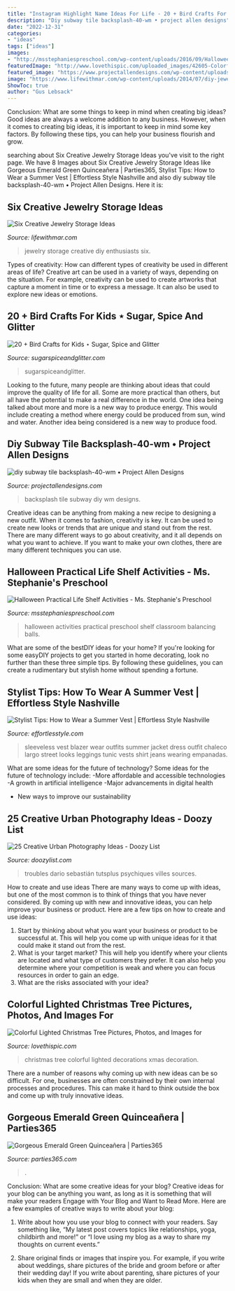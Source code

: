 ```yaml
---
title: "Instagram Highlight Name Ideas For Life - 20 + Bird Crafts For Kids ⋆ Sugar, Spice And Glitter"
description: "Diy subway tile backsplash-40-wm • project allen designs"
date: "2022-12-31"
categories:
- "ideas"
tags: ["ideas"]
images:
- "http://msstephaniespreschool.com/wp-content/uploads/2016/09/Halloween-Practical-Life-Activities-for-the-Preschool-Classroom-Shelf-Balancing-Halloween-Balls--1024x880.jpg"
featuredImage: "http://www.lovethispic.com/uploaded_images/42605-Colorful-Lighted-Christmas-Tree.jpg"
featured_image: "https://www.projectallendesigns.com/wp-content/uploads/2019/05/diy-subway-tile-backsplash-40-wm.jpg"
image: "https://www.lifewithmar.com/wp-content/uploads/2014/07/diy-jewelry-storage-ideas-tailors-bust-pin-broches.jpg"
ShowToc: true
author: "Gus Lebsack"
---
```



Conclusion: What are some things to keep in mind when creating big ideas?
Good ideas are always a welcome addition to any business. However, when it comes to creating big ideas, it is important to keep in mind some key factors. By following these tips, you can help your business flourish and grow.

	

		
searching about Six Creative Jewelry Storage Ideas you've visit to the right page. We have 8 Images about Six Creative Jewelry Storage Ideas like Gorgeous Emerald Green Quinceañera | Parties365, Stylist Tips: How to Wear a Summer Vest | Effortless Style Nashville and also diy subway tile backsplash-40-wm • Project Allen Designs. Here it is:
		
    
## Six Creative Jewelry Storage Ideas

<img loading=lazy src="https://www.lifewithmar.com/wp-content/uploads/2014/07/diy-jewelry-storage-ideas-tailors-bust-pin-broches.jpg" onerror="this.onerror=null;this.src='https://tse3.mm.bing.net/th?id=OIP.A_et52i4jU-Dv7b7W9t4iQHaM7&amp;pid=15.1';" alt="Six Creative Jewelry Storage Ideas">

_Source: lifewithmar.com_

>jewelry storage creative diy enthusiasts six. 

	

Types of creativity: How can different types of creativity be used in different areas of life?
Creative art can be used in a variety of ways, depending on the situation. For example, creativity can be used to create artworks that capture a moment in time or to express a message. It can also be used to explore new ideas or emotions.

    
## 20 + Bird Crafts For Kids ⋆ Sugar, Spice And Glitter

<img loading=lazy src="https://sugarspiceandglitter.com/wp-content/uploads/2016/05/20-Bird-Arts-and-Craft-for-Kids-on-Sugar-Spice-and-Glitter.jpg" onerror="this.onerror=null;this.src='https://tse1.mm.bing.net/th?id=OIP.q8Ytnr7yH4Fkuu8bzZi2TAHaNl&amp;pid=15.1';" alt="20 + Bird Crafts for Kids ⋆ Sugar, Spice and Glitter">

_Source: sugarspiceandglitter.com_

>sugarspiceandglitter. 

	

Looking to the future, many people are thinking about ideas that could improve the quality of life for all. Some are more practical than others, but all have the potential to make a real difference in the world. One idea being talked about more and more is a new way to produce energy. This would include creating a method where energy could be produced from sun, wind and water. Another idea being considered is a new way to produce food.

    
## Diy Subway Tile Backsplash-40-wm • Project Allen Designs

<img loading=lazy src="https://www.projectallendesigns.com/wp-content/uploads/2019/05/diy-subway-tile-backsplash-40-wm.jpg" onerror="this.onerror=null;this.src='https://tse2.mm.bing.net/th?id=OIP.Wv9lKhbVJh5I9-qbSD8_7wHaJ3&amp;pid=15.1';" alt="diy subway tile backsplash-40-wm • Project Allen Designs">

_Source: projectallendesigns.com_

>backsplash tile subway diy wm designs. 

	

Creative ideas can be anything from making a new recipe to designing a new outfit. When it comes to fashion, creativity is key. It can be used to create new looks or trends that are unique and stand out from the rest. There are many different ways to go about creativity, and it all depends on what you want to achieve. If you want to make your own clothes, there are many different techniques you can use.

    
## Halloween Practical Life Shelf Activities - Ms. Stephanie&#039;s Preschool

<img loading=lazy src="http://msstephaniespreschool.com/wp-content/uploads/2016/09/Halloween-Practical-Life-Activities-for-the-Preschool-Classroom-Shelf-Balancing-Halloween-Balls--1024x880.jpg" onerror="this.onerror=null;this.src='https://tse3.mm.bing.net/th?id=OIP.MwlbVxib_suwGn7QfJiFcgHaGX&amp;pid=15.1';" alt="Halloween Practical Life Shelf Activities - Ms. Stephanie&#039;s Preschool">

_Source: msstephaniespreschool.com_

>halloween activities practical preschool shelf classroom balancing balls. 

	

What are some of the bestDIY ideas for your home?
If you're looking for some easyDIY projects to get you started in home decorating, look no further than these three simple tips. By following these guidelines, you can create a rudimentary but stylish home without spending a fortune.

    
## Stylist Tips: How To Wear A Summer Vest | Effortless Style Nashville

<img loading=lazy src="https://effortlesstyle.com/wp-content/uploads/2016/07/fe2a6cee05ea51cdbf2267c6beca547d.jpg" onerror="this.onerror=null;this.src='https://tse3.mm.bing.net/th?id=OIP.AIxLNbedCFy-oV3dEZgy_QHaSK&amp;pid=15.1';" alt="Stylist Tips: How to Wear a Summer Vest | Effortless Style Nashville">

_Source: effortlesstyle.com_

>sleeveless vest blazer wear outfits summer jacket dress outfit chaleco largo street looks leggings tunic vests shirt jeans wearing empanadas. 

	

What are some ideas for the future of technology?
Some ideas for the future of technology include: 
-More affordable and accessible technologies 
-A growth in artificial intelligence 
-Major advancements in digital health 
- New ways to improve our sustainability

    
## 25 Creative Urban Photography Ideas - Doozy List

<img loading=lazy src="https://www.doozylist.com/wp-content/uploads/2017/08/Urban-Colors.jpg" onerror="this.onerror=null;this.src='https://tse2.mm.bing.net/th?id=OIP.kP-WNDwK8_GTKByDL8meuQDWEj&amp;pid=15.1';" alt="25 Creative Urban Photography Ideas - Doozy List">

_Source: doozylist.com_

>troubles dario sebastián tutsplus psychiques villes sources. 

	

How to create and use ideas
There are many ways to come up with ideas, but one of the most common is to think of things that you have never considered. By coming up with new and innovative ideas, you can help improve your business or product. Here are a few tips on how to create and use ideas: 
1. Start by thinking about what you want your business or product to be successful at. This will help you come up with unique ideas for it that could make it stand out from the rest. 
2. What is your target market? This will help you identify where your clients are located and what type of customers they prefer. It can also help you determine where your competition is weak and where you can focus resources in order to gain an edge. 
3. What are the risks associated with your idea?

    
## Colorful Lighted Christmas Tree Pictures, Photos, And Images For

<img loading=lazy src="http://www.lovethispic.com/uploaded_images/42605-Colorful-Lighted-Christmas-Tree.jpg" onerror="this.onerror=null;this.src='https://tse1.mm.bing.net/th?id=OIP.HW_6CZGlzHegU5e-arHpGQHaLE&amp;pid=15.1';" alt="Colorful Lighted Christmas Tree Pictures, Photos, and Images for">

_Source: lovethispic.com_

>christmas tree colorful lighted decorations xmas decoration. 

	

There are a number of reasons why coming up with new ideas can be so difficult. For one, businesses are often constrained by their own internal processes and procedures. This can make it hard to think outside the box and come up with truly innovative ideas.

    
## Gorgeous Emerald Green Quinceañera | Parties365

<img loading=lazy src="https://parties365.com/wp-content/uploads/2019/09/EmeraldQuinceanera_Decor-684x1024.jpg" onerror="this.onerror=null;this.src='https://tse2.mm.bing.net/th?id=OIP.-RO-e-0TjBHk3LNRDZPpJAHaLF&amp;pid=15.1';" alt="Gorgeous Emerald Green Quinceañera | Parties365">

_Source: parties365.com_

>. 

	

Conclusion: What are some creative ideas for your blog?
Creative ideas for your blog can be anything you want, as long as it is something that will make your readers Engage with Your Blog and Want to Read More. Here are a few examples of creative ways to write about your blog:
1. Write about how you use your blog to connect with your readers. Say something like, “My latest post covers topics like relationships, yoga, childbirth and more!” or “I love using my blog as a way to share my thoughts on current events.”

2. Share original finds or images that inspire you. For example, if you write about weddings, share pictures of the bride and groom before or after their wedding day! If you write about parenting, share pictures of your kids when they are small and when they are older.


